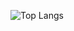 ![Top Langs](https://github-readme-stats.vercel.app/api/top-langs/?username=hugojhonathan&langs_count=8&layout=compact&theme=dark&border_color=0d1117&bg_color=0d1117)

